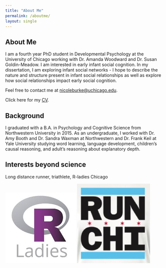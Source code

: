 ```yaml
---
title: "About Me"
permalink: /aboutme/
layout: single
---
```

## About Me 

I am a fourth year PhD student in Developmental Psychology at the University of Chicago working with Dr. Amanda Woodward and Dr. Susan Goldin-Meadow. I am interested in early infant social cognition. In my dissertation, I am exploring infant social networks - I hope to describe the nature and structure present in infant social relationships as well as explore how social relationships impact early social cognition. 

Feel free to contact me at [nicoleburke@uchicago.edu](mailto:nicoleburke@uchicago.edu).

Click here for my [CV](https://drive.google.com/file/d/1oPEIkdSCeYLh1G_dqREh1MY11RJaFzy3/view?usp=sharing). 


## Background 

I graduated with a B.A. in Psychology and Cognitive Science from Northwestern University in 2015. As an undergraduate, I worked with Dr. Amy Booth and Dr. Sandra Waxman at Northwestern and Dr. Frank Keil at Yale University studying word learning, language development, children’s causal reasoning, and adult’s reasoning about explanatory depth.

## Interests beyond science 

Long distance runner, triathlete, R-ladies Chicago


![rladies](rladies.jpg) ![run](runchi.png)
